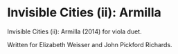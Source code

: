 Invisible Cities (ii): Armilla
==============================

Invisible Cities (ii): Armilla (2014) for viola duet.

Written for Elizabeth Weisser and John Pickford Richards.
